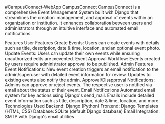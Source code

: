 #CampusConnect-WebApp
CampusConnect
CampusConnect is a comprehensive Event Management System built with Django that streamlines the creation, management, and approval of events within an organization or institution. It enhances collaboration between users and administrators through an intuitive interface and automated email notifications.

Features
User Features
Create Events: Users can create events with details such as title, description, date & time, location, and an optional event photo.
Update Events: Users can update their own events while ensuring unauthorized edits are prevented.
Event Approval Workflow: Events created by users require administrator approval to be published.
Admin Features
Event Notifications:
New event creation triggers an email notification to the admin/superuser with detailed event information for review.
Updates to existing events also notify the admin.
Approval/Disapproval Notifications:
Admins can approve or reject events. The respective user is notified via email about the status of their event.
Email Notifications
Automated email system for key actions using Django's send_mail.
Emails include detailed event information such as title, description, date & time, location, and more.
Technologies Used
Backend: Django (Python)
Frontend: Django Templates (HTML, CSS)
Database: SQLite (default Django database)
Email Integration: SMTP with Django's email utilities
